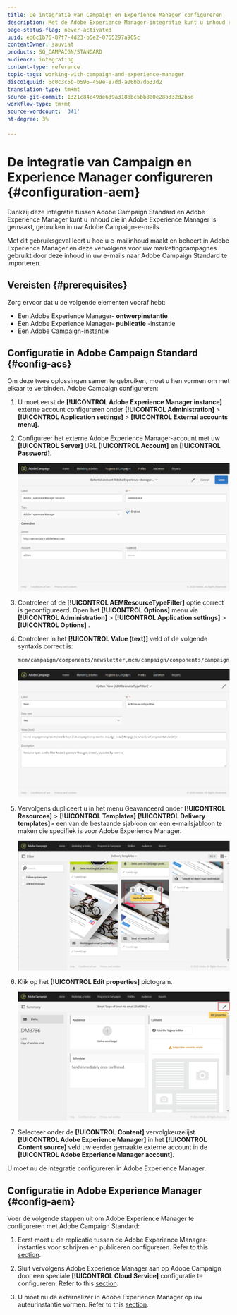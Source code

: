```yaml
---
title: De integratie van Campaign en Experience Manager configureren
description: Met de Adobe Experience Manager-integratie kunt u inhoud rechtstreeks in AEM maken en later in Adobe Campaign gebruiken.
page-status-flag: never-activated
uuid: ed6c1b76-87f7-4d23-b5e2-0765297a905c
contentOwner: sauviat
products: SG_CAMPAIGN/STANDARD
audience: integrating
content-type: reference
topic-tags: working-with-campaign-and-experience-manager
discoiquuid: 6c0c3c5b-b596-459e-87dd-a06bb7d633d2
translation-type: tm+mt
source-git-commit: 1321c84c49de6d9a318bbc5bb8a0e28b332d2b5d
workflow-type: tm+mt
source-wordcount: '341'
ht-degree: 3%

---
```



# De integratie van Campaign en Experience Manager configureren {#configuration-aem}

Dankzij deze integratie tussen Adobe Campaign Standard en Adobe Experience Manager kunt u inhoud die in Adobe Experience Manager is gemaakt, gebruiken in uw Adobe Campaign-e-mails.

Met dit gebruiksgeval leert u hoe u e-mailinhoud maakt en beheert in Adobe Experience Manager en deze vervolgens voor uw marketingcampagnes gebruikt door deze inhoud in uw e-mails naar Adobe Campaign Standard te importeren.

## Vereisten {#prerequisites}

Zorg ervoor dat u de volgende elementen vooraf hebt:

* Een Adobe Experience Manager- **ontwerpinstantie**
* Een Adobe Experience Manager- **publicatie** -instantie
* Een Adobe Campaign-instantie

## Configuratie in Adobe Campaign Standard {#config-acs}

Om deze twee oplossingen samen te gebruiken, moet u hen vormen om met elkaar te verbinden.
Adobe Campaign configureren:

1. U moet eerst de **[!UICONTROL Adobe Experience Manager instance]** externe account configureren onder **[!UICONTROL Administration]** > **[!UICONTROL Application settings]** > **[!UICONTROL External accounts menu]**.

1. Configureer het externe Adobe Experience Manager-account met uw **[!UICONTROL Server]** URL **[!UICONTROL Account]** en **[!UICONTROL Password]**.

   ![](assets/aem_1.png)

1. Controleer of de **[!UICONTROL AEMResourceTypeFilter]** optie correct is geconfigureerd. Open het **[!UICONTROL Options]** menu via **[!UICONTROL Administration]** > **[!UICONTROL Application settings]** > **[!UICONTROL Options]** .

1. Controleer in het **[!UICONTROL Value (text)]** veld of de volgende syntaxis correct is:

   ```
   mcm/campaign/components/newsletter,mcm/campaign/components/campaign_newsletterpage,mcm/neolane/components/newsletter
   ```

   ![](assets/aem_2.png)

1. Vervolgens dupliceert u in het menu Geavanceerd onder **[!UICONTROL Resources]** > **[!UICONTROL Templates]** **[!UICONTROL Delivery templates]**> een van de bestaande sjabloon om een e-mailsjabloon te maken die specifiek is voor Adobe Experience Manager.

   ![](assets/aem_3.png)

1. Klik op het **[!UICONTROL Edit properties]** pictogram.

   ![](assets/aem_4.png)

1. Selecteer onder de **[!UICONTROL Content]** vervolgkeuzelijst **[!UICONTROL Adobe Experience Manager]** in het **[!UICONTROL Content source]** veld uw eerder gemaakte externe account in de **[!UICONTROL Adobe Experience Manager account]**.

U moet nu de integratie configureren in Adobe Experience Manager.

## Configuratie in Adobe Experience Manager {#config-aem}

Voer de volgende stappen uit om Adobe Experience Manager te configureren met Adobe Campaign Standard:

1. Eerst moet u de replicatie tussen de Adobe Experience Manager-instanties voor schrijven en publiceren configureren. Refer to this [section](https://docs.adobe.com/content/help/en/experience-manager-65/administering/integration/campaignstandard.html#configuring-adobe-experience-manager).

1. Sluit vervolgens Adobe Experience Manager aan op Adobe Campaign door een speciale **[!UICONTROL Cloud Service]** configuratie te configureren. Refer to this [section](https://docs.adobe.com/content/help/en/experience-manager-65/administering/integration/campaignstandard.html#connecting-aem-to-adobe-campaign).

1. U moet nu de externalizer in Adobe Experience Manager op uw auteurinstantie vormen. Refer to this [section](https://docs.adobe.com/content/help/en/experience-manager-65/administering/integration/campaignstandard.html#configuring-the-externalizer).

